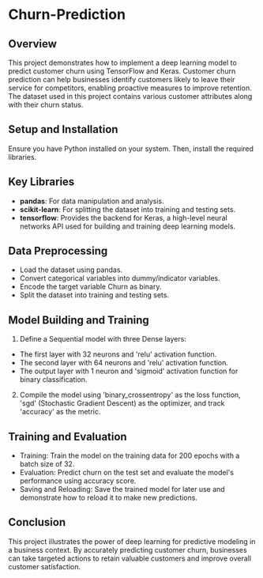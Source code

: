 # Churn-Prediction

## Overview
This project demonstrates how to implement a deep learning model to predict customer churn using TensorFlow and Keras. Customer churn prediction can help businesses identify customers likely to leave their service for competitors, enabling proactive measures to improve retention. The dataset used in this project contains various customer attributes along with their churn status.

## Setup and Installation
Ensure you have Python installed on your system. Then, install the required libraries.

## Key Libraries
- **pandas**: For data manipulation and analysis.
- **scikit-learn**: For splitting the dataset into training and testing sets.
- **tensorflow**: Provides the backend for Keras, a high-level neural networks API used for building and training deep learning models.

## Data Preprocessing
- Load the dataset using pandas.
- Convert categorical variables into dummy/indicator variables.
- Encode the target variable Churn as binary.
- Split the dataset into training and testing sets.

## Model Building and Training
1. Define a Sequential model with three Dense layers:
- The first layer with 32 neurons and 'relu' activation function.
- The second layer with 64 neurons and 'relu' activation function.
- The output layer with 1 neuron and 'sigmoid' activation function for binary classification.
2. Compile the model using 'binary_crossentropy' as the loss function, 'sgd' (Stochastic Gradient Descent) as the optimizer, and track 'accuracy' as the metric.

## Training and Evaluation
- Training: Train the model on the training data for 200 epochs with a batch size of 32.
- Evaluation: Predict churn on the test set and evaluate the model's performance using accuracy score.
- Saving and Reloading: Save the trained model for later use and demonstrate how to reload it to make new predictions.

## Conclusion
This project illustrates the power of deep learning for predictive modeling in a business context. By accurately predicting customer churn, businesses can take targeted actions to retain valuable customers and improve overall customer satisfaction.
